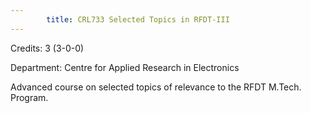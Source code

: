 ```yaml
---
        title: CRL733 Selected Topics in RFDT-III
---
```

Credits: 3 (3-0-0)

Department: Centre for Applied Research in Electronics

Advanced course on selected topics of relevance to the RFDT M.Tech. Program.